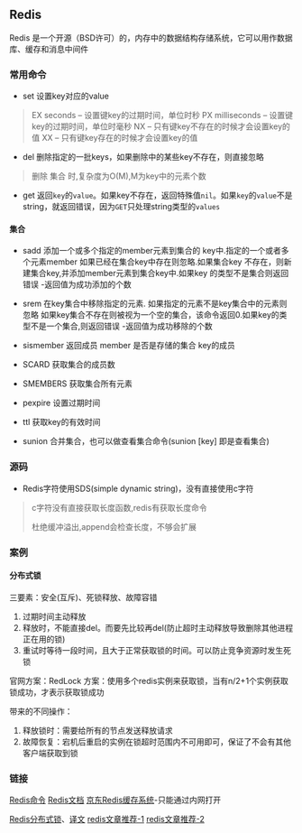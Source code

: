 ## Redis

Redis 是一个开源（BSD许可）的，内存中的数据结构存储系统，它可以用作数据库、缓存和消息中间件

### 常用命令

- set	设置key对应的value

>	EX seconds – 设置键key的过期时间，单位时秒
>	PX milliseconds – 设置键key的过期时间，单位时毫秒
>	NX – 只有键key不存在的时候才会设置key的值
>	XX – 只有键key存在的时候才会设置key的值

- del	删除指定的一批keys，如果删除中的某些key不存在，则直接忽略

> 删除 集合 时,复杂度为O(M),M为key中的元素个数

- get	返回`key`的`value`。如果key不存在，返回特殊值`nil`。如果`key`的`value`不是string，就返回错误，因为`GET`只处理string类型的`values`

#### 集合

- sadd	添加一个或多个指定的member元素到集合的 key中.指定的一个或者多个元素member 如果已经在集合key中存在则忽略.如果集合key 不存在，则新建集合key,并添加member元素到集合key中.如果key 的类型不是集合则返回错误	-返回值为成功添加的个数
- srem	在key集合中移除指定的元素. 如果指定的元素不是key集合中的元素则忽略 如果key集合不存在则被视为一个空的集合，该命令返回0.如果key的类型不是一个集合,则返回错误	-返回值为成功移除的个数
- sismember	返回成员 member 是否是存储的集合 key的成员
- SCARD 获取集合的成员数

- SMEMBERS 获取集合所有元素

- pexpire 设置过期时间

- ttl	获取key的有效时间

- sunion 合并集合，也可以做查看集合命令(sunion [key] 即是查看集合)

### 源码

- Redis字符使用SDS(simple dynamic string)，没有直接使用c字符

> c字符没有直接获取长度函数,redis有获取长度命令
>
> 杜绝缓冲溢出,append会检查长度，不够会扩展



### 案例

#### 分布式锁

三要素：安全(互斥)、死锁释放、故障容错

1. 过期时间主动释放
2. 释放时，不能直接del。而要先比较再del(防止超时主动释放导致删除其他进程正在用的锁)
3. 重试时等待一段时间，且大于正常获取锁的时间。可以防止竞争资源时发生死锁

官网方案：RedLock 方案：使用多个redis实例来获取锁，当有n/2+1个实例获取锁成功，才表示获取锁成功

带来的不同操作：

1. 释放锁时：需要给所有的节点发送释放请求
2. 故障恢复：宕机后重启的实例在锁超时范围内不可用即可，保证了不会有其他客户端获取到锁

### 链接

[Redis命令](http://www.redis.cn/documentation.html)
[Redis文档](http://www.redis.cn/documentation.html)
[京东Redis缓存系统](http://wiki.cbpmgt.com/confluence/pages/viewpage.action?pageId=15861929)-只能通过内网打开

[Redis分布式锁](https://redis.io/topics/distlock)、[译文](http://ifeve.com/redis-lock/)
[redis文章推荐-1](http://kaito-kidd.com/)
[redis文章推荐-2](https://segmentfault.com/a/1190000038771812)

